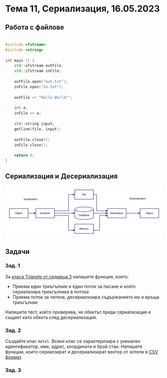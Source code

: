 # Тема 11, Сериализация, 16.05.2023

## Работа с файлове

```c++

#include <fstream>
#include <string>

int main () {
    std::ofstream outFile;
    std::ifstream inFile;
    
    outFile.open("out.txt");
    inFile.open("in.txt");
    
    outFile << "Hello World!";

    int a;
    inFile >> a;

    std::string input;
    getline(file, input);
    
    outFile.close();
    inFile.close();

    return 0;
}
```

## Сериализация и Десериализация 

![Diagram](content/Serialization-Deserialization-Diagram.webp)

## Задачи

### Зад. 1

За [класа Triangle от седмица 3](../03-classes/solutions/triangle.cpp) напишете функция, която:

* Приема един триъгълник и един поток за писане и която сериализира триъгълника в потока
* Приема поток за четене, десериализира съдържанието му и връща триъгълник

Напишете тест, който проверява, че обектът преди сериализация е същият като обекта след десериализация.

### Зад. 2

Създайте клас `Hotel`. Всеки клас се характеризира с уникален идентификатор, име, адрес, координати и брой стаи. Напишете функции, които сериалзират и десериализират вектор от хотели в [CSV формат](https://dev.socrata.com/docs/formats/csv.html).

### Зад. 3




